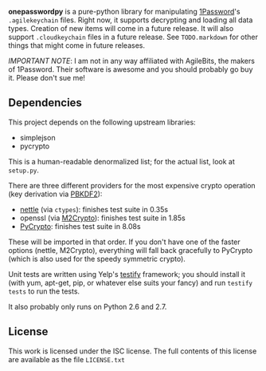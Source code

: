 **onepasswordpy** is a pure-python library for manipulating
[1Password](https://agilebits.com/onepassword)'s `.agilekeychain` files.
Right now, it supports decrypting and loading all data types. Creation of
new items will come in a future release. It will also support
`.cloudkeychain` files in a future release. See `TODO.markdown` for other
things that might come in future releases.

*IMPORTANT NOTE*: I am not in any way affiliated with AgileBits, the makers
of 1Password. Their software is awesome and you should probably go buy it.
Please don't sue me!

Dependencies
------------
This project depends on the following upstream libraries:

* simplejson
* pycrypto

This is a human-readable denormalized list; for the actual list, look at `setup.py`.

There are three different providers for the most expensive crypto operation
(key derivation via [PBKDF2](http://en.wikipedia.org/wiki/PBKDF2)):
* [nettle](http://www.lysator.liu.se/~nisse/nettle/) (via `ctypes`):
  finishes test suite in 0.35s
* openssl (via [M2Crypto](http://chandlerproject.org/Projects/MeTooCrypto)):
  finishes test suite in 1.85s
* [PyCrypto](https://www.dlitz.net/software/pycrypto/): finishes test suite
  in 8.08s

These will be imported in that order. If you don't have one of the faster
options (nettle, M2Crypto), everything will fall back gracefully to PyCrypto
(which is also used for the speedy symmetric crypto).

Unit tests are written using Yelp's
[testify](https://github.com/Yelp/testify) framework; you should install it
(with yum, apt-get, pip, or whatever else suits your fancy) and run `testify
tests` to run the tests.

It also probably only runs on Python 2.6 and 2.7.

License
-------
This work is licensed under the ISC license. The full contents of this license are available 
as the file `LICENSE.txt`
